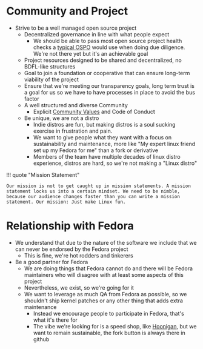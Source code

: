 # Community and Project

- Strive to be a well managed open source project
    - Decentralized governance in line with what people expect
        - We should be able to pass most open source project health checks a [typical OSPO](https://todogroup.org/guides/#ospo-guides) would use when doing due diligence. We're not there yet but it's an achievable goal
    - Project resources designed to be shared and decentralized, no BDFL-like structures
    - Goal to join a foundation or cooperative that can ensure long-term viability of the project
    - Ensure that we're meeting our transparency goals, long term trust is a goal for us so we have to have processes in place to avoid the bus factor
  - A well structured and diverse Community
    - Explicit [Community Values](https://ublue.it/values/) and Code of Conduct
  - Be unique, we are not a distro
    - Indie distros are fun, but making distros is a soul sucking exercise in frustration and pain. 
    - We want to give people what they want with a focus on sustainability and maintenance, more like "My expert linux friend set up my Fedora for me" than a fork or derivative
    - Members of the team have multiple decades of linux distro experience, distros are hard, so we're not making a "Linux distro"

!!! quote "Mission Statement"

    Our mission is not to get caught up in mission statements. A mission statement locks us into a certain mindset. We need to be nimble, because our audience changes faster than you can write a mission statement. Our mission: Just make Linux fun.

# Relationship with Fedora

- We understand that due to the nature of the software we include that we can never be endorsed by the Fedora project
    - This is fine, we're hot rodders and tinkerers
- Be a good partner for Fedora
    - We are doing things that Fedora cannot do and there will be Fedora maintainers who will disagree with at least some aspects of this project
    - Nevertheless, we exist, so we're going for it
    - We want to leverage as much QA from Fedora as possible, so we shouldn't ship kernel patches or any other thing that adds extra maintenance
        - Instead we encourage people to participate in Fedora, that's what it's there for
        - The vibe we're looking for is a speed shop, like [Hoonigan](https://www.hoonigan.com/), but we want to remain sustainable, the fork button is always there in github

